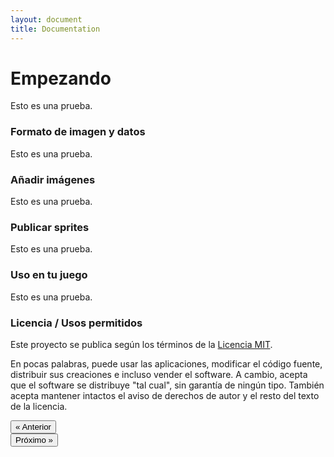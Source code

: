 ```yaml
---
layout: document
title: Documentation
---
```


# Empezando

Esto es una prueba.

### Formato de imagen y datos

Esto es una prueba.

### Añadir imágenes

Esto es una prueba.

### Publicar sprites

Esto es una prueba.

### Uso en tu juego

Esto es una prueba.

### Licencia / Usos permitidos

Este proyecto se publica según los términos de la <a href="https://choosealicense.com/licenses/mit/" target="_blank">Licencia MIT</a>.

En pocas palabras, puede usar las aplicaciones, modificar el código fuente, distribuir sus creaciones e incluso vender el software. A cambio, acepta que el software se distribuye "tal cual", sin garantía de ningún tipo. También acepta mantener intactos el aviso de derechos de autor y el resto del texto de la licencia.

<div class="row docs-nav">
<div class="col-2"></div>
<div class="col-4"><button type="button" onclick='javascript:goto(this, "index.html" );' class="btn btn-primary">&laquo; Anterior</button></div>
<div class="col-4"><button type="button" onclick='javascript:goto(this, "02-web-app.html");' class="btn btn-primary">Próximo &raquo;</button></div>
<div class="col-2"></div>
</div>
